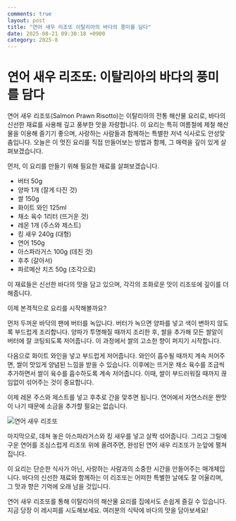 ```yaml
---
comments: true
layout: post
title: "연어 새우 리조또 이탈리아의 바다의 풍미를 담다"
date: 2025-08-21 09:30:18 +0900
category: 2025-8
---
```


# 연어 새우 리조또: 이탈리아의 바다의 풍미를 담다

연어 새우 리조또(Salmon Prawn Risotto)는 이탈리아의 전통 해산물 요리로, 바다의 신선한 재료를 사용해 깊고 풍부한 맛을 자랑합니다. 이 요리는 특히 여름철에 제철 해산물을 이용해 즐기기 좋으며, 사랑하는 사람들과 함께하는 특별한 저녁 식사로도 안성맞춤입니다. 오늘은 이 멋진 요리를 직접 만들어보는 방법과 함께, 그 매력을 깊이 있게 살펴보겠습니다.

먼저, 이 요리를 만들기 위해 필요한 재료를 살펴보겠습니다. 

- 버터 50g
- 양파 1개 (잘게 다진 것)
- 쌀 150g
- 화이트 와인 125ml
- 채소 육수 1리터 (뜨거운 것)
- 레몬 1개 (주스와 제스트)
- 킹 새우 240g (대형)
- 연어 150g
- 아스파라거스 100g (데친 것)
- 후추 (갈아서)
- 파르메산 치즈 50g (조각으로)

이 재료들은 신선한 바다의 맛을 담고 있으며, 각각의 조화로운 맛이 리조또에 깊이를 더해줍니다.

이제 본격적으로 요리를 시작해볼까요? 

먼저 두꺼운 바닥의 팬에 버터를 녹입니다. 버터가 녹으면 양파를 넣고 색이 변하지 않도록 부드럽게 조리합니다. 양파가 투명해질 때까지 조리한 후, 쌀을 추가해 모든 쌀알이 버터에 잘 코팅되도록 저어줍니다. 이 과정에서 쌀의 고소한 향이 퍼지기 시작합니다.

다음으로 화이트 와인을 넣고 부드럽게 저어줍니다. 와인이 흡수될 때까지 계속 저어주면, 쌀이 맛있게 양념된 느낌을 받을 수 있습니다. 이후에는 뜨거운 채소 육수를 조금씩 추가하면서 쌀이 육수를 흡수하도록 계속 저어줍니다. 이때, 쌀이 부드러워질 때까지 끊임없이 섞어주는 것이 중요합니다. 

이제 레몬 주스와 제스트를 넣고 후추로 간을 맞추면 됩니다. 연어에서 자연스러운 짠맛이 나기 때문에 소금을 추가할 필요는 없습니다. 

![연어 새우 리조또](https://www.themealdb.com/images/media/meals/xxrxux1503070723.jpg)

마지막으로, 데쳐 놓은 아스파라거스와 킹 새우를 넣고 살짝 섞어줍니다. 그리고 그릴에 구운 연어를 조심스럽게 리조또 위에 올려주면, 완성된 연어 새우 리조또가 눈앞에 펼쳐집니다. 

이 요리는 단순한 식사가 아닌, 사랑하는 사람과의 소중한 시간을 만들어주는 매개체입니다. 바다의 신선한 재료와 함께하는 이 리조또는 어떠한 특별한 날에도 잘 어울리며, 그 맛과 향은 기억에 오래 남을 것입니다. 

연어 새우 리조또를 통해 이탈리아의 해산물 요리를 집에서도 손쉽게 즐길 수 있습니다. 지금 당장 이 레시피를 시도해보세요. 여러분의 식탁에 바다의 맛을 담아보세요!